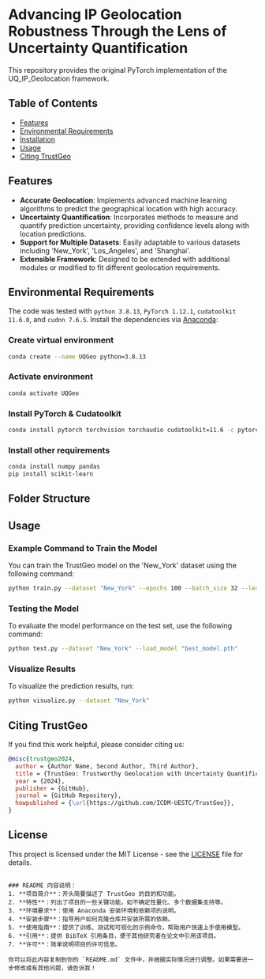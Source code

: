 # Advancing IP Geolocation Robustness Through the Lens of Uncertainty Quantification

This repository provides the original PyTorch implementation of the UQ_IP_Geolocation framework.

## Table of Contents
- [Features](#features)
- [Environmental Requirements](#environmental-requirements)
- [Installation](#installation)
- [Usage](#usage)
- [Citing TrustGeo](#citing-trustgeo)

## Features
- **Accurate Geolocation**: Implements advanced machine learning algorithms to predict the geographical location with high accuracy.
- **Uncertainty Quantification**: Incorporates methods to measure and quantify prediction uncertainty, providing confidence levels along with location predictions.
- **Support for Multiple Datasets**: Easily adaptable to various datasets including 'New_York', 'Los_Angeles', and 'Shanghai'.
- **Extensible Framework**: Designed to be extended with additional modules or modified to fit different geolocation requirements.

## Environmental Requirements

The code was tested with `python 3.8.13`, `PyTorch 1.12.1`, `cudatoolkit 11.6.0`, and `cudnn 7.6.5`. Install the dependencies via [Anaconda](https://www.anaconda.com/):

### Create virtual environment

```bash
conda create --name UQGeo python=3.8.13
```

### Activate environment

```bash
conda activate UQGeo
```

### Install PyTorch & Cudatoolkit

```bash
conda install pytorch torchvision torchaudio cudatoolkit=11.6 -c pytorch -c conda-forge
```

### Install other requirements

```bash
conda install numpy pandas
pip install scikit-learn
```

## Folder Structure




## Usage

### Example Command to Train the Model

You can train the TrustGeo model on the 'New_York' dataset using the following command:

```bash
python train.py --dataset "New_York" --epochs 100 --batch_size 32 --learning_rate 0.001
```

### Testing the Model

To evaluate the model performance on the test set, use the following command:

```bash
python test.py --dataset "New_York" --load_model "best_model.pth"
```

### Visualize Results

To visualize the prediction results, run:

```bash
python visualize.py --dataset "New_York"
```

## Citing TrustGeo

If you find this work helpful, please consider citing us:

```bibtex
@misc{trustgeo2024,
  author = {Author Name, Second Author, Third Author},
  title = {TrustGeo: Trustworthy Geolocation with Uncertainty Quantification},
  year = {2024},
  publisher = {GitHub},
  journal = {GitHub Repository},
  howpublished = {\url{https://github.com/ICDM-UESTC/TrustGeo}},
}
```

## License

This project is licensed under the MIT License - see the [LICENSE](LICENSE) file for details.
```

### README 内容说明：
1. **项目简介**：开头简要描述了 TrustGeo 的目的和功能。
2. **特性**：列出了项目的一些关键功能，如不确定性量化、多个数据集支持等。
3. **环境要求**：使用 Anaconda 安装环境和依赖项的说明。
4. **安装步骤**：指导用户如何克隆仓库并安装所需的依赖。
5. **使用指南**：提供了训练、测试和可视化的示例命令，帮助用户快速上手使用模型。
6. **引用**：提供 BibTeX 引用条目，便于其他研究者在论文中引用该项目。
7. **许可**：简单说明项目的许可信息。

你可以将此内容复制到你的 `README.md` 文件中，并根据实际情况进行调整。如果需要进一步修改或有其他问题，请告诉我！
